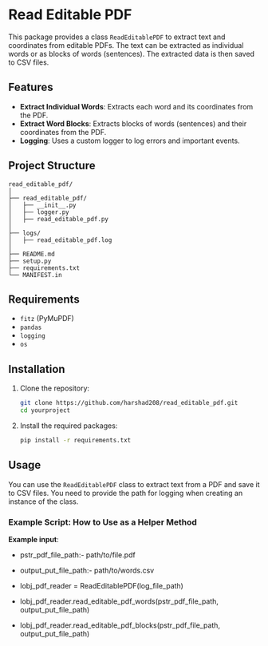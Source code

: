 # Read Editable PDF

This package provides a class `ReadEditablePDF` to extract text and coordinates from editable PDFs. The text can be extracted as individual words or as blocks of words (sentences). The extracted data is then saved to CSV files.

## Features

- **Extract Individual Words**: Extracts each word and its coordinates from the PDF.
- **Extract Word Blocks**: Extracts blocks of words (sentences) and their coordinates from the PDF.
- **Logging**: Uses a custom logger to log errors and important events.

## Project Structure

```
read_editable_pdf/
│
├── read_editable_pdf/
│   ├── __init__.py
│   ├── logger.py
│   ├── read_editable_pdf.py
│
├── logs/
│   ├── read_editable_pdf.log
│
├── README.md
├── setup.py
├── requirements.txt
└── MANIFEST.in
```


## Requirements

- `fitz` (PyMuPDF)
- `pandas`
- `logging`
- `os`

## Installation

1. Clone the repository:
    ```bash
    git clone https://github.com/harshad208/read_editable_pdf.git
    cd yourproject
    ```

2. Install the required packages:
    ```bash
    pip install -r requirements.txt
    ```
   
## Usage

You can use the `ReadEditablePDF` class to extract text from a PDF and save it to CSV files. You need to provide the path for logging when creating an instance of the class.

### Example Script: How to Use as a Helper Method

**Example input**:

* pstr_pdf_file_path:- path/to/file.pdf
* output_put_file_path:- path/to/words.csv

* lobj_pdf_reader = ReadEditablePDF(log_file_path)
* lobj_pdf_reader.read_editable_pdf_words(pstr_pdf_file_path, output_put_file_path)
* lobj_pdf_reader.read_editable_pdf_blocks(pstr_pdf_file_path, output_put_file_path)


